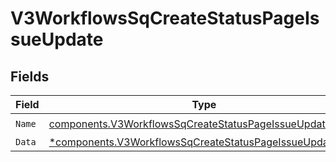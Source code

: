 # V3WorkflowsSqCreateStatusPageIssueUpdate


## Fields

| Field                                                                                                                               | Type                                                                                                                                | Required                                                                                                                            | Description                                                                                                                         |
| ----------------------------------------------------------------------------------------------------------------------------------- | ----------------------------------------------------------------------------------------------------------------------------------- | ----------------------------------------------------------------------------------------------------------------------------------- | ----------------------------------------------------------------------------------------------------------------------------------- |
| `Name`                                                                                                                              | [components.V3WorkflowsSqCreateStatusPageIssueUpdateName](../../models/components/v3workflowssqcreatestatuspageissueupdatename.md)  | :heavy_check_mark:                                                                                                                  | N/A                                                                                                                                 |
| `Data`                                                                                                                              | [*components.V3WorkflowsSqCreateStatusPageIssueUpdateData](../../models/components/v3workflowssqcreatestatuspageissueupdatedata.md) | :heavy_minus_sign:                                                                                                                  | N/A                                                                                                                                 |